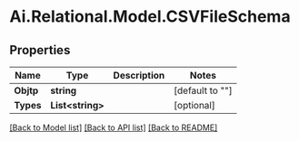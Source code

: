 
# Ai.Relational.Model.CSVFileSchema

## Properties

Name | Type | Description | Notes
------------ | ------------- | ------------- | -------------
**Objtp** | **string** |  | [default to ""]
**Types** | **List&lt;string&gt;** |  | [optional] 

[[Back to Model list]](../README.md#documentation-for-models)
[[Back to API list]](../README.md#documentation-for-api-endpoints)
[[Back to README]](../README.md)

